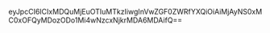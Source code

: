 eyJpcCI6ICIxMDQuMjEuOTIuMTkzIiwgInVwZGF0ZWRfYXQiOiAiMjAyNS0xMC0xOFQyMDozODo1Mi4wNzcxNjkrMDA6MDAifQ==